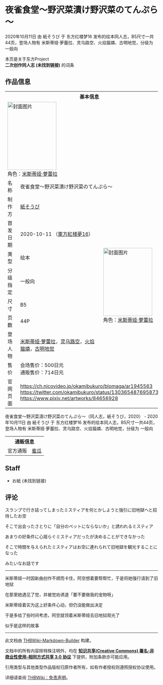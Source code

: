 # 夜雀食堂～野沢菜漬け野沢菜のてんぷら～

<!-- source html: G:\repos\THBWiki-Markdown-Builder\THBWikiMarkdown\Temp\main\6\61\ns0%3A%E5%A4%9C%E9%9B%80%E9%A3%9F%E5%A0%82%EF%BD%9E%E9%87%8E%E6%B2%A2%E8%8F%9C%E6%BC%AC%E3%81%91%E9%87%8E%E6%B2%A2%E8%8F%9C%E3%81%AE%E3%81%A6%E3%82%93%E3%81%B7%E3%82%89%EF%BD%9E.html -->

2020年10月11日 由 紙そうび 于 东方红楼梦16 发布的绘本同人志，B5尺寸一共44页，登场人物有 米斯蒂娅·萝蕾拉、灵乌路空、火焰猫燐、古明地觉，分级为 一般向

本页是关于东方Project  
 **二次创作同人志 (未找到链接)** 的词条

## 作品信息

<table><tbody><tr><th colspan="3">基本信息</th></tr><tr><td class="cover-artwork-mobile" colspan="2"><a href="./文件-夜雀食堂～野沢菜漬け野沢菜のてんぷら～封面.jpg.md" class="image" title="封面图片"><img alt="封面图片" src="https://upload.thwiki.cc/thumb/d/d4/%E5%A4%9C%E9%9B%80%E9%A3%9F%E5%A0%82%EF%BD%9E%E9%87%8E%E6%B2%A2%E8%8F%9C%E6%BC%AC%E3%81%91%E9%87%8E%E6%B2%A2%E8%8F%9C%E3%81%AE%E3%81%A6%E3%82%93%E3%81%B7%E3%82%89%EF%BD%9E%E5%B0%81%E9%9D%A2.jpg/161px-%E5%A4%9C%E9%9B%80%E9%A3%9F%E5%A0%82%EF%BD%9E%E9%87%8E%E6%B2%A2%E8%8F%9C%E6%BC%AC%E3%81%91%E9%87%8E%E6%B2%A2%E8%8F%9C%E3%81%AE%E3%81%A6%E3%82%93%E3%81%B7%E3%82%89%EF%BD%9E%E5%B0%81%E9%9D%A2.jpg" decoding="async" loading="lazy" width="161" height="224" srcset="https://upload.thwiki.cc/thumb/d/d4/%E5%A4%9C%E9%9B%80%E9%A3%9F%E5%A0%82%EF%BD%9E%E9%87%8E%E6%B2%A2%E8%8F%9C%E6%BC%AC%E3%81%91%E9%87%8E%E6%B2%A2%E8%8F%9C%E3%81%AE%E3%81%A6%E3%82%93%E3%81%B7%E3%82%89%EF%BD%9E%E5%B0%81%E9%9D%A2.jpg/241px-%E5%A4%9C%E9%9B%80%E9%A3%9F%E5%A0%82%EF%BD%9E%E9%87%8E%E6%B2%A2%E8%8F%9C%E6%BC%AC%E3%81%91%E9%87%8E%E6%B2%A2%E8%8F%9C%E3%81%AE%E3%81%A6%E3%82%93%E3%81%B7%E3%82%89%EF%BD%9E%E5%B0%81%E9%9D%A2.jpg 1.5x, https://upload.thwiki.cc/thumb/d/d4/%E5%A4%9C%E9%9B%80%E9%A3%9F%E5%A0%82%EF%BD%9E%E9%87%8E%E6%B2%A2%E8%8F%9C%E6%BC%AC%E3%81%91%E9%87%8E%E6%B2%A2%E8%8F%9C%E3%81%AE%E3%81%A6%E3%82%93%E3%81%B7%E3%82%89%EF%BD%9E%E5%B0%81%E9%9D%A2.jpg/322px-%E5%A4%9C%E9%9B%80%E9%A3%9F%E5%A0%82%EF%BD%9E%E9%87%8E%E6%B2%A2%E8%8F%9C%E6%BC%AC%E3%81%91%E9%87%8E%E6%B2%A2%E8%8F%9C%E3%81%AE%E3%81%A6%E3%82%93%E3%81%B7%E3%82%89%EF%BD%9E%E5%B0%81%E9%9D%A2.jpg 2x" data-file-width="719" data-file-height="1000"></a><div class="cover-char">角色：<a href="./米斯蒂娅·萝蕾拉.md" title="米斯蒂娅·萝蕾拉">米斯蒂娅·萝蕾拉</a></div></td>
</tr><tr><td class="label">名称</td><td colspan="2"> 夜雀食堂～野沢菜漬け野沢菜のてんぷら～ </td></tr><tr><td class="label">制作方</td><td><a href="./紙そうび.md" title="紙そうび">紙そうび</a></td><td class="cover-artwork" rowspan="8" style="min-width:224px;"><a href="./文件-夜雀食堂～野沢菜漬け野沢菜のてんぷら～封面.jpg.md" class="image" title="封面图片"><img alt="封面图片" src="https://upload.thwiki.cc/thumb/d/d4/%E5%A4%9C%E9%9B%80%E9%A3%9F%E5%A0%82%EF%BD%9E%E9%87%8E%E6%B2%A2%E8%8F%9C%E6%BC%AC%E3%81%91%E9%87%8E%E6%B2%A2%E8%8F%9C%E3%81%AE%E3%81%A6%E3%82%93%E3%81%B7%E3%82%89%EF%BD%9E%E5%B0%81%E9%9D%A2.jpg/161px-%E5%A4%9C%E9%9B%80%E9%A3%9F%E5%A0%82%EF%BD%9E%E9%87%8E%E6%B2%A2%E8%8F%9C%E6%BC%AC%E3%81%91%E9%87%8E%E6%B2%A2%E8%8F%9C%E3%81%AE%E3%81%A6%E3%82%93%E3%81%B7%E3%82%89%EF%BD%9E%E5%B0%81%E9%9D%A2.jpg" decoding="async" loading="lazy" width="161" height="224" srcset="https://upload.thwiki.cc/thumb/d/d4/%E5%A4%9C%E9%9B%80%E9%A3%9F%E5%A0%82%EF%BD%9E%E9%87%8E%E6%B2%A2%E8%8F%9C%E6%BC%AC%E3%81%91%E9%87%8E%E6%B2%A2%E8%8F%9C%E3%81%AE%E3%81%A6%E3%82%93%E3%81%B7%E3%82%89%EF%BD%9E%E5%B0%81%E9%9D%A2.jpg/241px-%E5%A4%9C%E9%9B%80%E9%A3%9F%E5%A0%82%EF%BD%9E%E9%87%8E%E6%B2%A2%E8%8F%9C%E6%BC%AC%E3%81%91%E9%87%8E%E6%B2%A2%E8%8F%9C%E3%81%AE%E3%81%A6%E3%82%93%E3%81%B7%E3%82%89%EF%BD%9E%E5%B0%81%E9%9D%A2.jpg 1.5x, https://upload.thwiki.cc/thumb/d/d4/%E5%A4%9C%E9%9B%80%E9%A3%9F%E5%A0%82%EF%BD%9E%E9%87%8E%E6%B2%A2%E8%8F%9C%E6%BC%AC%E3%81%91%E9%87%8E%E6%B2%A2%E8%8F%9C%E3%81%AE%E3%81%A6%E3%82%93%E3%81%B7%E3%82%89%EF%BD%9E%E5%B0%81%E9%9D%A2.jpg/322px-%E5%A4%9C%E9%9B%80%E9%A3%9F%E5%A0%82%EF%BD%9E%E9%87%8E%E6%B2%A2%E8%8F%9C%E6%BC%AC%E3%81%91%E9%87%8E%E6%B2%A2%E8%8F%9C%E3%81%AE%E3%81%A6%E3%82%93%E3%81%B7%E3%82%89%EF%BD%9E%E5%B0%81%E9%9D%A2.jpg 2x" data-file-width="719" data-file-height="1000"></a><div class="cover-char">角色：<a href="./米斯蒂娅·萝蕾拉.md" title="米斯蒂娅·萝蕾拉">米斯蒂娅·萝蕾拉</a></div></td>
</tr><tr><td class="label">首发日期</td><td>2020-10-11&#160;（<a href="/展会作品列表?e=%E4%B8%9C%E6%96%B9%E7%BA%A2%E6%A5%BC%E6%A2%A6%2316">東方紅楼夢16</a>）</td></tr><tr><td class="label">类型</td><td>绘本</td></tr><tr><td class="label">分级指定</td><td>一般向</td></tr><tr><td class="label">尺寸</td><td>B5</td></tr><tr><td class="label">页数</td><td>44P</td></tr><tr><td class="label">登场人物</td><td><a href="./米斯蒂娅·萝蕾拉.md" title="米斯蒂娅·萝蕾拉">米斯蒂娅·萝蕾拉</a>，<a href="./灵乌路空.md" title="灵乌路空">灵乌路空</a>，<a href="./火焰猫燐.md" title="火焰猫燐">火焰猫燐</a>，<a href="./古明地觉.md" title="古明地觉">古明地觉</a></td></tr><tr><td class="label">售价</td><td>会场售价：500日元<br>通贩售价：714日元</td></tr>
<tr><td class="label">官网页面</td><td colspan="2"><a rel="nofollow" class="external free" href="https://ch.nicovideo.jp/okamibukuro/blomaga/ar1945563">https://ch.nicovideo.jp/okamibukuro/blomaga/ar1945563</a><br><a rel="nofollow" class="external free" href="https://twitter.com/okamibukuro/status/1303654876958736384">https://twitter.com/okamibukuro/status/1303654876958736384</a><br><a rel="nofollow" class="external free" href="https://www.pixiv.net/artworks/84656928">https://www.pixiv.net/artworks/84656928</a></td></tr></tbody></table>

夜雀食堂～野沢菜漬け野沢菜のてんぷら～（同人志，紙そうび，2020） - 2020年10月11日 由 紙そうび 于 东方红楼梦16 发布的绘本同人志，B5尺寸一共44页，登场人物有 米斯蒂娅·萝蕾拉、灵乌路空、火焰猫燐、古明地觉，分级为 一般向

<table><tbody><tr><th colspan="3">通贩信息</th></tr><tr><td class="label">官方通贩</td><td colspan="2"><a rel="nofollow" class="external text" href="https://www.melonbooks.co.jp/detail/detail.php?product_id=719819">蜜瓜</a></td></tr></tbody></table>



## Staff
- お紙 (未找到链接)


## 评论

  
スランプで行き詰ってしまったミスティアを何とかしようと強引に旧地獄へと招待したお空  

そこで出会ったさとりに「自分のペットにならないか」と誘われるミスティア  

あまりの好条件に心揺らぐミスティアだったが決めることができなかった  

そこで時間を与えられたミスティアはお空に連れられて旧地獄を観光することになった  

みたいなお話です  

  

___

  
米斯蒂娅一时因新曲创作不顺而卡住，阿空想着要帮帮忙，于是将她强行请到了旧地狱  

在那里她遇见了觉，并被觉劝诱道「要不要做我的宠物呀」  

米斯蒂娅着实为这上好条件心动，但仍没能做出决定  

于是多给了些时间考虑，阿空就领着米斯蒂娅去旧地狱观光了  

似乎是这样的故事
  







---

此文档由 [THBWiki-Markdown-Builder](https://github.com/Delsin-Yu/THBWiki-Markdown-Builder) 构建。

文档中的所有内容除特殊注明外，均在 [**知识共享(Creative Commons) 署名-非商业性使用-相同方式共享 3.0 协议**](https://creativecommons.org/licenses/by-sa/3.0/deed.zh-hans) 下提供，附加条款亦可能应用。

引用类型与其他类型作品版权归原作者所有，如有作者授权则遵照授权协议使用。

详细请查阅 [THBWiki：免责声明](https://thbwiki.cc/THBWiki:%E5%85%8D%E8%B4%A3%E5%A3%B0%E6%98%8E)。

